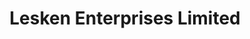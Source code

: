 ---
title: "Lesken Enterprises Limited"
url: /bolgatanga/lesken-enterprises-limited/
shop: Getränke
---